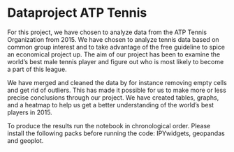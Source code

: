 # Dataproject ATP Tennis

For this project, we have chosen to analyze data from the ATP Tennis Organization from 2015. We have chosen to analyze tennis data based on common group interest and to take advantage of the free guideline to spice an economical project up.  The aim of our project has been to examine the world’s best male tennis player and figure out who is most likely to become a part of this league. 

We have merged and cleaned the data by for instance removing empty cells and get rid of outliers. This has made it possible for us to make more or less precise conclusions through our project. We have created tables, graphs, and a heatmap to help us get a better understanding of the world’s best players in 2015.


To produce the results run the notebook in chronological order. Please install the following packs before running the code: IPYwidgets, geopandas and geoplot.
 

